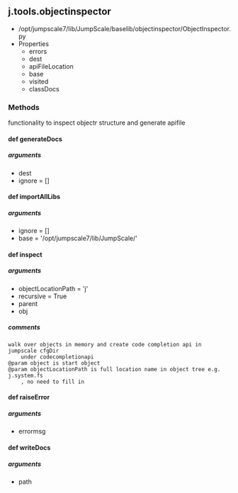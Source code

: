 ## j.tools.objectinspector

- /opt/jumpscale7/lib/JumpScale/baselib/objectinspector/ObjectInspector.py
- Properties
    - errors
    - dest
    - apiFileLocation
    - base
    - visited
    - classDocs

### Methods

functionality to inspect objectr structure and generate apifile

#### def generateDocs 

##### arguments

- dest
- ignore = []

#### def importAllLibs 

##### arguments

- ignore = []
- base = '/opt/jumpscale7/lib/JumpScale/'

#### def inspect 

##### arguments

- objectLocationPath = 'j'
- recursive = True
- parent
- obj

##### comments

```
walk over objects in memory and create code completion api in jumpscale cfgDir
    under codecompletionapi
@param object is start object
@param objectLocationPath is full location name in object tree e.g. j.system.fs
    , no need to fill in

```

#### def raiseError 

##### arguments

- errormsg

#### def writeDocs 

##### arguments

- path


